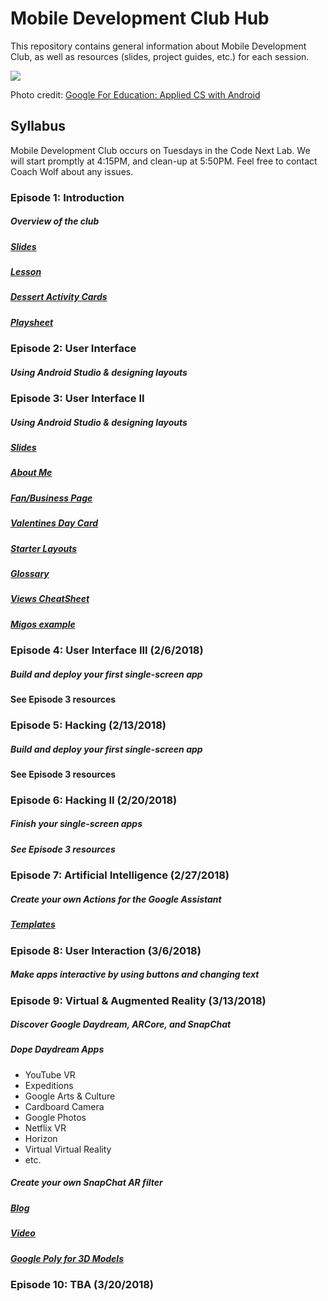 # Mobile Development Club Hub

This repository contains general information about Mobile Development Club, as well as resources (slides, project guides, etc.) for each session.

![](https://cswithandroid.withgoogle.com/img/appliedcsandroid.png)

Photo credit: [Google For Education: Applied CS with Android](https://cswithandroid.withgoogle.com/img/appliedcsandroid.png)

## Syllabus

Mobile Development Club occurs on Tuesdays in the Code Next Lab.
We will start promptly at 4:15PM, and clean-up at 5:50PM.
Feel free to contact Coach Wolf about any issues.

### Episode 1: Introduction

##### Overview of the club 

##### [Slides](/episode-1/episode-1-slides.pdf)
##### [Lesson](/episode-1/episode-1-lesson-plan.pdf)
##### [Dessert Activity Cards](/episode-1/dessert-activity-cards.pdf)
##### [Playsheet](/episode-1/playsheet.pdf)

### Episode 2: User Interface

##### Using Android Studio & designing layouts

### Episode 3: User Interface II

##### Using Android Studio & designing layouts

##### [Slides](/episode-3/episode-3-slides.pdf)

##### [About Me](/episode-3/about-me/about-me-guide.md)

##### [Fan/Business Page](/episode-3/fan-business/fan-business-guide.md)

##### [Valentines Day Card](https://discussions.udacity.com/t/make-your-own-card/19643)

##### [Starter Layouts](/episode-3/starter-layouts)

##### [Glossary](https://developers.google.com/android/for-all/vocab-words/?utm_source=udacity&utm_medium=course&utm_campaign=android_basics)

##### [Views CheatSheet](http://labs.udacity.com/images/Common-Android-Views-Cheat-Sheet.pdf)

##### [Migos example](/episode-3/fan-business/migos.xml)

### Episode 4: User Interface III (2/6/2018)

##### Build and deploy your first single-screen app

#### See Episode 3 resources

### Episode 5: Hacking (2/13/2018)

##### Build and deploy your first single-screen app

#### See Episode 3 resources

### Episode 6: Hacking II (2/20/2018)

##### Finish your single-screen apps

##### See Episode 3 resources

### Episode 7: Artificial Intelligence (2/27/2018)

##### Create your own Actions for the Google Assistant

##### [Templates](https://developers.google.com/actions/templates/first-app)

### Episode 8: User Interaction (3/6/2018)

##### Make apps interactive by using buttons and changing text

### Episode 9: Virtual & Augmented Reality (3/13/2018)

##### Discover Google Daydream, ARCore, and SnapChat

##### Dope Daydream Apps

<ul>
  <li>YouTube VR</li>
  <li>Expeditions</li>
  <li>Google Arts & Culture</li>
  <li>Cardboard Camera</li>
  <li>Google Photos</li>
  <li>Netflix VR</li>
  <li>Horizon</li>
  <li>Virtual Virtual Reality</li>
  <li>etc.</li>
</ul>

##### Create your own SnapChat AR filter

##### [Blog](https://medium.com/@tgb.bashista/introduction-to-snapchats-lens-studio-5dbd2737b684)

##### [Video](https://www.youtube.com/watch?v=f1lzaAiesdU)

##### [Google Poly for 3D Models](https://poly.google.com/)

### Episode 10: TBA (3/20/2018)
